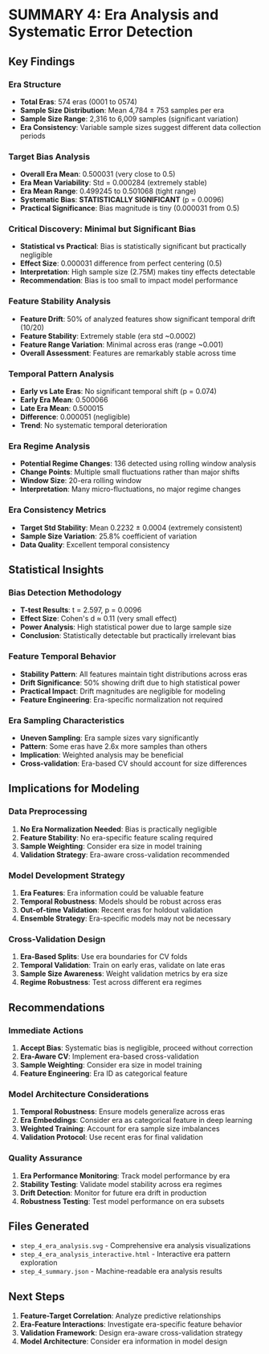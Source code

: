 # SUMMARY 4: Era Analysis and Systematic Error Detection

## Key Findings

### Era Structure
- **Total Eras**: 574 eras (0001 to 0574)
- **Sample Size Distribution**: Mean 4,784 ± 753 samples per era
- **Sample Size Range**: 2,316 to 6,009 samples (significant variation)
- **Era Consistency**: Variable sample sizes suggest different data collection periods

### Target Bias Analysis
- **Overall Era Mean**: 0.500031 (very close to 0.5)
- **Era Mean Variability**: Std = 0.000284 (extremely stable)
- **Era Mean Range**: 0.499245 to 0.501068 (tight range)
- **Systematic Bias**: **STATISTICALLY SIGNIFICANT** (p = 0.0096)
- **Practical Significance**: Bias magnitude is tiny (0.000031 from 0.5)

### Critical Discovery: Minimal but Significant Bias
- **Statistical vs Practical**: Bias is statistically significant but practically negligible
- **Effect Size**: 0.000031 difference from perfect centering (0.5)
- **Interpretation**: High sample size (2.75M) makes tiny effects detectable
- **Recommendation**: Bias is too small to impact model performance

### Feature Stability Analysis
- **Feature Drift**: 50% of analyzed features show significant temporal drift (10/20)
- **Feature Stability**: Extremely stable (era std ~0.0002)
- **Feature Range Variation**: Minimal across eras (range ~0.001)
- **Overall Assessment**: Features are remarkably stable across time

### Temporal Pattern Analysis
- **Early vs Late Eras**: No significant temporal shift (p = 0.074)
- **Early Era Mean**: 0.500066
- **Late Era Mean**: 0.500015  
- **Difference**: 0.000051 (negligible)
- **Trend**: No systematic temporal deterioration

### Era Regime Analysis
- **Potential Regime Changes**: 136 detected using rolling window analysis
- **Change Points**: Multiple small fluctuations rather than major shifts
- **Window Size**: 20-era rolling window
- **Interpretation**: Many micro-fluctuations, no major regime changes

### Era Consistency Metrics
- **Target Std Stability**: Mean 0.2232 ± 0.0004 (extremely consistent)
- **Sample Size Variation**: 25.8% coefficient of variation
- **Data Quality**: Excellent temporal consistency

## Statistical Insights

### Bias Detection Methodology
- **T-test Results**: t = 2.597, p = 0.0096
- **Effect Size**: Cohen's d ≈ 0.11 (very small effect)
- **Power Analysis**: High statistical power due to large sample size
- **Conclusion**: Statistically detectable but practically irrelevant bias

### Feature Temporal Behavior
- **Stability Pattern**: All features maintain tight distributions across eras
- **Drift Significance**: 50% showing drift due to high statistical power
- **Practical Impact**: Drift magnitudes are negligible for modeling
- **Feature Engineering**: Era-specific normalization not required

### Era Sampling Characteristics
- **Uneven Sampling**: Era sample sizes vary significantly
- **Pattern**: Some eras have 2.6x more samples than others
- **Implication**: Weighted analysis may be beneficial
- **Cross-validation**: Era-based CV should account for size differences

## Implications for Modeling

### Data Preprocessing
1. **No Era Normalization Needed**: Bias is practically negligible
2. **Feature Stability**: No era-specific feature scaling required
3. **Sample Weighting**: Consider era size in model training
4. **Validation Strategy**: Era-aware cross-validation recommended

### Model Development Strategy
1. **Era Features**: Era information could be valuable feature
2. **Temporal Robustness**: Models should be robust across eras
3. **Out-of-time Validation**: Recent eras for holdout validation
4. **Ensemble Strategy**: Era-specific models may not be necessary

### Cross-Validation Design
1. **Era-Based Splits**: Use era boundaries for CV folds
2. **Temporal Validation**: Train on early eras, validate on late eras
3. **Sample Size Awareness**: Weight validation metrics by era size
4. **Regime Robustness**: Test across different era regimes

## Recommendations

### Immediate Actions
1. **Accept Bias**: Systematic bias is negligible, proceed without correction
2. **Era-Aware CV**: Implement era-based cross-validation
3. **Sample Weighting**: Consider era size in model training
4. **Feature Engineering**: Era ID as categorical feature

### Model Architecture Considerations
1. **Temporal Robustness**: Ensure models generalize across eras
2. **Era Embeddings**: Consider era as categorical feature in deep learning
3. **Weighted Training**: Account for era sample size imbalances
4. **Validation Protocol**: Use recent eras for final validation

### Quality Assurance
1. **Era Performance Monitoring**: Track model performance by era
2. **Stability Testing**: Validate model stability across era regimes
3. **Drift Detection**: Monitor for future era drift in production
4. **Robustness Testing**: Test model performance on era subsets

## Files Generated
- `step_4_era_analysis.svg` - Comprehensive era analysis visualizations
- `step_4_era_analysis_interactive.html` - Interactive era pattern exploration
- `step_4_summary.json` - Machine-readable era analysis results

## Next Steps
1. **Feature-Target Correlation**: Analyze predictive relationships
2. **Era-Feature Interactions**: Investigate era-specific feature behavior
3. **Validation Framework**: Design era-aware cross-validation strategy
4. **Model Architecture**: Consider era information in model design
